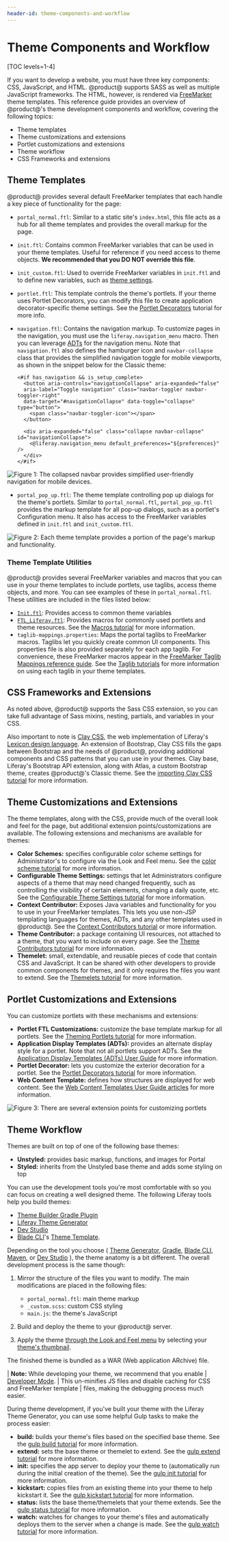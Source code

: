 ```yaml
---
header-id: theme-components-and-workflow
---
```


# Theme Components and Workflow

[TOC levels=1-4]

If you want to develop a website, you must have three key components: CSS,
JavaScript, and HTML. @product@ supports SASS as well as multiple JavaScript
frameworks. The HTML, however, is rendered via
[FreeMarker](https://freemarker.apache.org/) theme templates. This reference
guide provides an overview of @product@'s theme development components and
workflow, covering the following topics:

- Theme templates
- Theme customizations and extensions
- Portlet customizations and extensions
- Theme workflow
- CSS Frameworks and extensions

## Theme Templates

@product@ provides several default FreeMarker templates that each handle a key 
piece of functionality for the page:

- `portal_normal.ftl`: Similar to a static site's `index.html`, this file acts
  as a hub for all theme templates and provides the overall markup for the page.
- `init.ftl`: Contains common FreeMarker variables that can be used in your
  theme templates. Useful for reference if you need access to theme objects.
  **We recommended that you DO NOT override this file**.
- `init_custom.ftl`: Used to override FreeMarker variables in `init.ftl` and to
  define new variables, such as 
  [theme settings](/docs/7-1/tutorials/-/knowledge_base/t/making-configurable-theme-settings).
- `portlet.ftl`: This template controls the theme's portlets. If your theme uses 
  Portlet Decorators, you can modify this file to create application 
  decorator-specific theme settings. See the 
  [Portlet Decorators](/docs/7-1/tutorials/-/knowledge_base/t/creating-configurable-styles-for-portlet-wrappers) 
  tutorial for more info.
- `navigation.ftl`: Contains the navigation markup. To customize pages in the
  navigation, you must use the `liferay.navigation_menu` macro. Then you can
  leverage
  [ADTs](https://github.com/liferay/liferay-portal/tree/7.1.x/modules/apps/site-navigation/site-navigation-menu-web/src/main/resources/com/liferay/site/navigation/menu/web/portlet/template/dependencies)
  for the navigation menu. Note that `navigation.ftl` also defines the hamburger
  icon and `navbar-collapse` class that provides the simplified navigation
  toggle for mobile viewports, as shown in the snippet below for the Classic
  theme:

      <#if has_navigation && is_setup_complete>
        <button aria-controls="navigationCollapse" aria-expanded="false" 
        aria-label="Toggle navigation" class="navbar-toggler navbar-toggler-right" 
        data-target="#navigationCollapse" data-toggle="collapse" type="button">
          <span class="navbar-toggler-icon"></span>
        </button>

        <div aria-expanded="false" class="collapse navbar-collapse" id="navigationCollapse">
          <@liferay.navigation_menu default_preferences="${preferences}" />
        </div>
      </#if>

![Figure 1: The collapsed navbar provides simplified user-friendly navigation for mobile devices.](../../images/portal-layout-mobile-nav.png)

- `portal_pop_up.ftl`: The theme template controlling pop up dialogs for the
  theme's portlets. Similar to `portal_normal.ftl`, `portal_pop_up.ftl` provides
  the markup template for all pop-up dialogs, such as a portlet's Configuration 
  menu. It also has access to the FreeMarker variables defined in `init.ftl` and 
  `init_custom.ftl`.

![Figure 2: Each theme template provides a portion of the page's markup and functionality.](../../images/portal-layout-theme-templates.png)

### Theme Template Utilities

@product@ provides several FreeMarker variables and macros that you can use in 
your theme templates to include portlets, use taglibs, access theme objects, and 
more. You can see examples of these in `portal_normal.ftl`. These utilities are 
included in the files listed below:

- [`Init.ftl`](https://github.com/liferay/liferay-portal/blob/7.1.x/modules/apps/frontend-theme/frontend-theme-unstyled/src/main/resources/META-INF/resources/_unstyled/templates/init.ftl): 
  Provides access to common theme variables
- [`FTL_Liferay.ftl`](https://github.com/liferay/liferay-portal/blob/7.1.x/modules/apps/portal-template/portal-template-freemarker/src/main/resources/FTL_liferay.ftl): 
  Provides macros for commonly used portlets and theme resources. See the 
  [Macros tutorial](/docs/7-1/tutorials/-/knowledge_base/t/using-liferays-macros-in-your-theme) 
  for more information.
- `taglib-mappings.properties`: 
  Maps the portal taglibs to FreeMarker macros. Taglibs let you quickly create 
  common UI components. This properties file is also provided separately for
  each app taglib. For convenience, these FreeMarker macros appear in the
  [FreeMarker Taglib Mappings reference guide](/docs/7-1/reference/-/knowledge_base/r/freemarker-taglib-macros). 
  See the 
  [Taglib tutorials](/docs/7-1/tutorials/-/knowledge_base/t/front-end-taglibs) 
  for more information on using each taglib in your theme templates.

## CSS Frameworks and Extensions

As noted above, @product@ supports the Sass CSS extension, so you can take
full advantage of Sass mixins, nesting, partials, and variables in your CSS.

Also important to note is 
[Clay CSS](https://clayui.com/), 
the web implementation of Liferay's 
[Lexicon design language](https://lexicondesign.io/). 
An extension of Bootstrap, Clay CSS fills the gaps between Bootstrap and the 
needs of @product@, providing additional components and CSS patterns that you 
can use in your themes. Clay base, Liferay's Bootstrap API extension, along with 
Atlas, a custom Bootstrap theme, creates @product@'s Classic theme. See the 
[importing Clay CSS tutorial](/docs/7-1/tutorials/-/knowledge_base/t/importing-clay-css-into-a-theme) 
for more information.

## Theme Customizations and Extensions

The theme templates, along with the CSS, provide much of the overall look and 
feel for the page, but additional extension points/customizations are available. 
The following extensions and mechanisms are available for themes:

- **Color Schemes:** specifies configurable color scheme settings for 
  Administrator's to configure via the Look and Feel menu. See the 
  [color scheme tutorial](/docs/7-1/tutorials/-/knowledge_base/t/creating-color-schemes-for-your-theme) 
  for more information.
- **Configurable Theme Settings:** settings that let Administrators configure 
  aspects of a theme that may need changed frequently, such as controlling the 
  visibility of certain elements, changing a daily quote, etc. See the 
  [Configurable Theme Settings tutorial](/docs/7-1/tutorials/-/knowledge_base/t/making-configurable-theme-settings) 
  for more information. 
- **Context Contributor:** Exposes Java variables and functionality for  you to 
  use in your FreeMarker templates. This lets you use non-JSP templating languages 
  for themes, ADTs, and any other templates used in @product@. See the 
  [Context Contributors tutorial](/docs/7-1/tutorials/-/knowledge_base/t/injecting-additional-context-variables-into-your-templates) 
  or more information.
- **Theme Contributor:** a package containing UI resources, not attached to a 
  theme, that you want to include on every page. See the 
  [Theme Contributors tutorial](/docs/7-1/tutorials/-/knowledge_base/t/packaging-independent-ui-resources-for-your-site) 
  for more information. 
- **Themelet:** small, extendable, and reusable pieces of code that contain CSS
  and JavaScript. It can be shared with other developers to provide common
  components for themes, and it only requires the files you want to extend. See
  the 
  [Themelets tutorial](/docs/7-1/tutorials/-/knowledge_base/t/creating-reusable-pieces-of-code-for-your-themes)
  for more information.

## Portlet Customizations and Extensions

You can customize portlets with these mechanisms and extensions:

- **Portlet FTL Customizations:** customize the base template markup for all 
  portlets. See the 
  [Theming Portlets tutorial](/docs/7-1/tutorials/-/knowledge_base/t/theming-portlets#portlet-ftl) 
  for more information.
- **Application Display Templates (ADTs):** provides an alternate display style 
  for a portlet. Note that not all portlets support ADTs. See the 
  [Application Display Templates (ADTs) User Guide](/docs/7-1/user/-/knowledge_base/u/styling-widgets-with-application-display-templates) 
  for more information.
- **Portlet Decorator:** lets you customize the exterior decoration for a portlet. 
  See the 
  [Portlet Decorators tutorial](/docs/7-1/tutorials/-/knowledge_base/t/creating-configurable-styles-for-portlet-wrappers) 
  for more information.
- **Web Content Template:** defines how structures are displayed for web content. 
  See the 
  [Web Content Templates User Guide articles](/docs/7-1/user/-/knowledge_base/u/designing-web-content-with-templates) 
  for more information.

![Figure 3: There are several extension points for customizing portlets](../../images/portal-layout-portlet-customizations.png)

## Theme Workflow

Themes are built on top of one of the following base themes: 

- **Unstyled:** provides basic markup, functions, and images for Portal
- **Styled:** inherits from the Unstyled base theme and adds some styling on top

You can use the development tools you're most comfortable with so you can focus
on creating a well designed theme. The following Liferay tools help you build
themes:

- [Theme Builder Gradle Plugin](/docs/7-1/reference/-/knowledge_base/r/theme-builder-gradle-plugin)
- [Liferay Theme Generator](/docs/7-1/tutorials/-/knowledge_base/t/creating-themes)
- [Dev Studio](/docs/7-1/tutorials/-/knowledge_base/t/creating-themes-with-liferay-ide)
- [Blade CLI](/docs/7-1/tutorials/-/knowledge_base/t/blade-cli)'s 
  [Theme Template](/develop/reference/-/knowledge_base/7-1/theme-template). 

Depending on the tool you choose 
(
  [Theme Generator](/docs/7-1/reference/-/knowledge_base/r/theme-reference-guide), 
  [Gradle](/docs/7-1/reference/-/knowledge_base/r/theme-builder-gradle-plugin), 
  [Blade CLI](/docs/7-1/reference/-/knowledge_base/r/theme-template), 
  [Maven](/docs/7-1/reference/-/knowledge_base/r/theme-template), 
  or 
  [Dev Studio](/docs/7-1/reference/-/knowledge_base/r/theme-template)
), 
the theme anatomy is a bit different. The overall development process is the 
same though: 

1.  Mirror the structure of the files you want to modify. The main modifications 
    are placed in the following files:

    - `portal_normal.ftl`: main theme markup
    - `_custom.scss`: custom CSS styling
    - `main.js`: the theme's JavaScript

2.  Build and deploy the theme to your @product@ server.

3.  Apply the theme 
    [through the Look and Feel menu](/docs/7-1/user/-/knowledge_base/u/page-set-look-and-feel) 
    by selecting your 
    [theme's thumbnail](/docs/7-1/tutorials/-/knowledge_base/t/creating-a-thumbnail-preview-for-your-theme). 

The finished theme is bundled as a WAR (Web application ARchive) file. 

| **Note:** While developing your theme, we recommend that you enable
| [Developer Mode](/docs/7-1/tutorials/-/knowledge_base/t/using-developer-mode-with-themes).
| This un-minifies JS files and disable caching for CSS and FreeMarker template
| files, making the debugging process much easier.

During theme development, if you've built your theme with the Liferay Theme
Generator, you can use some helpful Gulp tasks to make the process easier:

- **build:** builds your theme's files based on the specified base theme. 
  See the 
  [gulp build tutorial](/docs/7-1/tutorials/-/knowledge_base/t/building-your-themes-files) 
  for more information.
- **extend:** sets the base theme or themelet to extend. See the 
  [gulp extend tutorial](/docs/7-1/tutorials/-/knowledge_base/t/changing-your-base-theme) 
  for more information.
- **init:** specifies the app server to deploy your theme to (automatically run
  during the initial creation of the theme). See the 
  [gulp init tutorial](/docs/7-1/tutorials/-/knowledge_base/t/configuring-your-themes-app-server)
  for more information. 
- **kickstart:** copies files from an existing theme into your theme to help 
  kickstart it. See the 
  [gulp kickstart tutorial](/docs/7-1/tutorials/-/knowledge_base/t/copying-an-existing-themes-files) 
  for more information.
- **status:** lists the base theme/themelets that your theme extends. See the 
  [gulp status tutorial](/docs/7-1/tutorials/-/knowledge_base/t/listing-your-themes-extensions) 
  for more information.
- **watch:** watches for changes to your theme's files and automatically deploys 
  them to the server when a change is made. See the 
  [gulp watch tutorial](/docs/7-1/tutorials/-/knowledge_base/t/automatically-deploying-theme-changes) 
  for more information.
